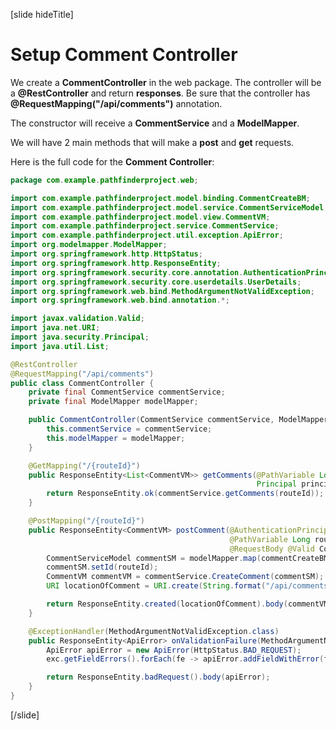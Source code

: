 [slide hideTitle]

# Setup Comment Controller

We create a **CommentController** in the web package. The controller will be a **@RestController** and return **responses**. Be sure that the controller has **@RequestMapping("/api/comments")** annotation.

The constructor will receive a **CommentService** and a **ModelMapper**.

We will have 2 main methods that will make a **post** and **get** requests.

Here is the full code for the **Comment Controller**:

```java
package com.example.pathfinderproject.web;

import com.example.pathfinderproject.model.binding.CommentCreateBM;
import com.example.pathfinderproject.model.service.CommentServiceModel;
import com.example.pathfinderproject.model.view.CommentVM;
import com.example.pathfinderproject.service.CommentService;
import com.example.pathfinderproject.util.exception.ApiError;
import org.modelmapper.ModelMapper;
import org.springframework.http.HttpStatus;
import org.springframework.http.ResponseEntity;
import org.springframework.security.core.annotation.AuthenticationPrincipal;
import org.springframework.security.core.userdetails.UserDetails;
import org.springframework.web.bind.MethodArgumentNotValidException;
import org.springframework.web.bind.annotation.*;

import javax.validation.Valid;
import java.net.URI;
import java.security.Principal;
import java.util.List;

@RestController
@RequestMapping("/api/comments")
public class CommentController {
    private final CommentService commentService;
    private final ModelMapper modelMapper;

    public CommentController(CommentService commentService, ModelMapper modelMapper) {
        this.commentService = commentService;
        this.modelMapper = modelMapper;
    }

    @GetMapping("/{routeId}")
    public ResponseEntity<List<CommentVM>> getComments(@PathVariable Long routeId,
                                                       Principal principal){
        return ResponseEntity.ok(commentService.getComments(routeId));
    }

    @PostMapping("/{routeId}")
    public ResponseEntity<CommentVM> postComment(@AuthenticationPrincipal UserDetails principal,
                                                 @PathVariable Long routeId,
                                                 @RequestBody @Valid CommentCreateBM commentCreateBM){
        CommentServiceModel commentSM = modelMapper.map(commentCreateBM, CommentServiceModel.class);
        commentSM.setId(routeId);
        CommentVM commentVM = commentService.CreateComment(commentSM);
        URI locationOfComment = URI.create(String.format("/api/comments/%s", routeId, commentVM.getId()));

        return ResponseEntity.created(locationOfComment).body(commentVM);
    }

    @ExceptionHandler(MethodArgumentNotValidException.class)
    public ResponseEntity<ApiError> onValidationFailure(MethodArgumentNotValidException exc) {
        ApiError apiError = new ApiError(HttpStatus.BAD_REQUEST);
        exc.getFieldErrors().forEach(fe -> apiError.addFieldWithError(fe.getField()));

        return ResponseEntity.badRequest().body(apiError);
    }
}
```

[/slide]
